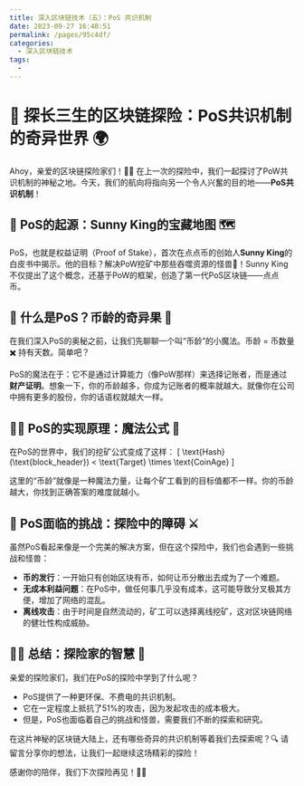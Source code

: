 ```yaml
---
title: 深入区块链技术（五）：PoS 共识机制
date: 2023-09-27 16:48:51
permalink: /pages/95c4df/
categories: 
  - 深入区块链技术
tags: 
  - 
---
```

# 🎩 探长三生的区块链探险：PoS共识机制的奇异世界 🌍

Ahoy，亲爱的区块链探险家们！🏴‍☠️ 在上一次的探险中，我们一起探讨了PoW共识机制的神秘之地。今天，我们的航向将指向另一个令人兴奮的目的地——**PoS共识机制**！

## 🚢 PoS的起源：Sunny King的宝藏地图 🗺️

PoS，也就是权益证明（Proof of Stake），首次在点点币的创始人**Sunny King**的白皮书中揭示。他的目标？解决PoW挖矿中那些吞噬资源的怪兽👾！Sunny King不仅提出了这个概念，还基于PoW的框架，创造了第一代PoS区块链——点点币。

## 🧭 什么是PoS？币龄的奇异果 🍎

在我们深入PoS的奥秘之前，让我们先聊聊一个叫“币龄”的小魔法。币龄 = 币数量 ✖️ 持有天数。简单吧？

PoS的魔法在于：它不是通过计算能力（像PoW那样）来选择记账者，而是通过**财产证明**。想象一下，你的币龄越多，你成为记账者的概率就越大。就像你在公司中拥有更多的股份，你的话语权就越大一样。

## 🧙‍♂️ PoS的实现原理：魔法公式 📜

在PoS的世界中，我们的挖矿公式变成了这样：
\[ \text{Hash}(\text{block\_header}) < \text{Target} \times \text{CoinAge} \]

这里的“币龄”就像是一种魔法力量，让每个矿工看到的目标值都不一样。你的币龄越大，你找到正确答案的难度就越小。

## 🐉 PoS面临的挑战：探险中的障碍 ⚔️

虽然PoS看起来像是一个完美的解决方案，但在这个探险中，我们也会遇到一些挑战和怪兽：
- **币的发行**：一开始只有创始区块有币，如何让币分散出去成为了一个难题。
- **无成本利益问题**：在PoS中，做任何事几乎没有成本，这可能导致分叉极其方便，增加了网络的混乱。
- **离线攻击**：由于时间是自然流动的，矿工可以选择离线挖矿，这对区块链网络的健壮性构成威胁。

## 🧝‍♂️ 总结：探险家的智慧 📘

亲爱的探险家们，我们在PoS的探险中学到了什么呢？
- PoS提供了一种更环保、不费电的共识机制。
- 它在一定程度上抵抗了51%的攻击，因为发起攻击的成本极大。
- 但是，PoS也面临着自己的挑战和怪兽，需要我们不断的探索和研究。

在这片神秘的区块链大陆上，还有哪些奇异的共识机制等着我们去探索呢？🔍 请留言分享你的想法，让我们一起继续这场精彩的探险！

感谢你的陪伴，我们下次探险再见！👋🚀
